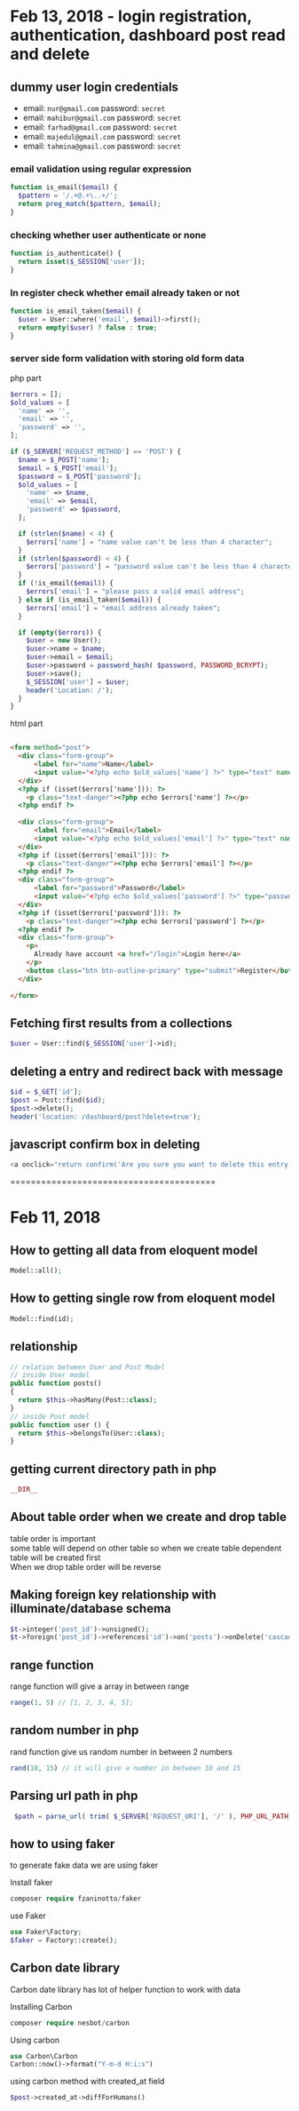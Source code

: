 # Feb 13, 2018 - login registration, authentication, dashboard post read and delete     

## dummy user login credentials     

* email: `nur@gmail.com` password: `secret`
* email: `mahibur@gmail.com` password: `secret`
* email: `farhad@gmail.com` password: `secret`
* email: `majedul@gmail.com` password: `secret`
* email: `tahmina@gmail.com` password: `secret`


### email validation using regular expression 

~~~php
function is_email($email) {
  $pattern = '/.+@.+\..+/';
  return preg_match($pattern, $email);
}
~~~

### checking whether user authenticate or none 

~~~php
function is_authenticate() {
  return isset($_SESSION['user']);
}
~~~

### In register check whether email already taken or not

~~~php
function is_email_taken($email) {
  $user = User::where('email', $email)->first();
  return empty($user) ? false : true;
}
~~~

### server side form validation with storing old form data 

php part 
~~~php
$errors = [];
$old_values = [
  'name' => '',
  'email' => '',
  'password' => '',
];

if ($_SERVER['REQUEST_METHOD'] == 'POST') {
  $name = $_POST['name'];
  $email = $_POST['email'];
  $password = $_POST['password'];
  $old_values = [
    'name' => $name,
    'email' => $email,
    'password' => $password,
  ];

  if (strlen($name) < 4) {
    $errors['name'] = "name value can't be less than 4 character";
  }
  if (strlen($password) < 4) {
    $errors['password'] = "password value can't be less than 4 character";
  }
  if (!is_email($email)) {
    $errors['email'] = "please pass a valid email address";
  } else if (is_email_taken($email)) {
    $errors['email'] = "email address already taken";
  }

  if (empty($errors)) {
    $user = new User();
    $user->name = $name;
    $user->email = $email;
    $user->password = password_hash( $password, PASSWORD_BCRYPT);
    $user->save();
    $_SESSION['user'] = $user;
    header('Location: /');
  }
}

~~~

html part    

~~~html

<form method="post">
  <div class="form-group">
      <label for="name">Name</label>
      <input value="<?php echo $old_values['name'] ?>" type="text" name="name" id="name" class="form-control">
  </div>
  <?php if (isset($errors['name'])): ?>
    <p class="text-danger"><?php echo $errors['name'] ?></p>
  <?php endif ?>
  
  <div class="form-group">
      <label for="email">Email</label>
      <input value="<?php echo $old_values['email'] ?>" type="text" name="email" id="email" class="form-control">
  </div>
  <?php if (isset($errors['email'])): ?>
    <p class="text-danger"><?php echo $errors['email'] ?></p>
  <?php endif ?>
  <div class="form-group">
      <label for="password">Password</label>
      <input value="<?php echo $old_values['password'] ?>" type="password" name="password" id="password" class="form-control">
  </div>
  <?php if (isset($errors['password'])): ?>
    <p class="text-danger"><?php echo $errors['password'] ?></p>
  <?php endif ?>
  <div class="form-group">
    <p>
      Already have account <a href="/login">Login here</a>
    </p>
    <button class="btn btn-outline-primary" type="submit">Register</button>
  </div>
  
</form>
~~~

## Fetching first results from a collections 

~~~php
$user = User::find($_SESSION['user']->id);
~~~

## deleting a entry and redirect back with message 

~~~php
$id = $_GET['id'];
$post = Post::find($id);
$post->delete();
header('location: /dashboard/post?delete=true');
~~~

## javascript confirm box in deleting 

~~~php
<a onclick="return confirm('Are you sure you want to delete this entry')" href="/dashboard/post/delete?id=<?php echo $post->id ?>" class="btn btn-outline-danger"><i class="fa fa-trash"></i> Delete</a>
~~~




========================================



# Feb 11, 2018

## How to getting all data from eloquent model  

~~~php
Model::all();
~~~

##  How to getting single row from eloquent model 

~~~php
Model::find(id);
~~~

## relationship    

~~~php
// relation between User and Post Model
// inside User model
public function posts()
{
  return $this->hasMany(Post::class);
}
// inside Post model
public function user () {
  return $this->belongsTo(User::class);
}
~~~

## getting current directory path in php 

~~~php
__DIR__
~~~

## About table order when we create and drop table  

table order is important      
some table will depend on other table so when we create table dependent table will be created first   
When we drop table order will be reverse        

## Making foreign key relationship with illuminate/database schema     

~~~php
$t->integer('post_id')->unsigned();
$t->foreign('post_id')->references('id')->on('posts')->onDelete('cascade');
~~~

## range function   

range function will give a array in between range    

~~~php
range(1, 5) // [1, 2, 3, 4, 5];
~~~

## random number in php
rand function give us random number in between 2 numbers    

~~~php
rand(10, 15) // it will give a number in between 10 and 15
~~~

## Parsing url path in php  
~~~php
 $path = parse_url( trim( $_SERVER['REQUEST_URI'], '/' ), PHP_URL_PATH);
~~~

## how to using faker     

to generate fake data we are using faker       

Install faker      
~~~php
composer require fzaninotto/faker       
~~~

use Faker 

~~~php
use Faker\Factory;
$faker = Factory::create();
~~~

## Carbon date library   

Carbon date library has lot of helper function to work with data       

Installing  Carbon      

~~~php
composer require nesbot/carbon
~~~

Using carbon     

~~~php
use Carbon\Carbon
Carbon::now()->format("Y-m-d H:i:s")
~~~

using carbon method with created_at field   

~~~php
$post->created_at->diffForHumans()
~~~

